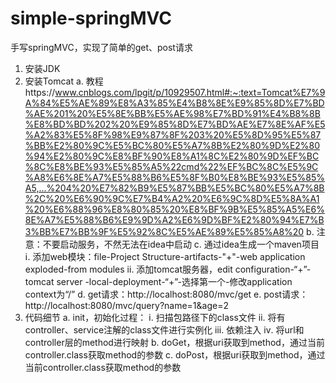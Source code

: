 # simple-springMVC
手写springMVC，实现了简单的get、post请求
1. 安装JDK
2. 安装Tomcat
  a. 教程https://www.cnblogs.com/lpgit/p/10929507.html#:~:text=Tomcat%E7%9A%84%E5%AE%89%E8%A3%85%E4%B8%8E%E9%85%8D%E7%BD%AE%201%20%E5%8E%BB%E5%AE%98%E7%BD%91%E4%B8%8B%E8%BD%BD%202%20%E9%85%8D%E7%BD%AE%E7%8E%AF%E5%A2%83%E5%8F%98%E9%87%8F%203%20%E5%8D%95%E5%87%BB%E2%80%9C%E5%BC%80%E5%A7%8B%E2%80%9D%E2%80%94%E2%80%9C%E8%BF%90%E8%A1%8C%E2%80%9D%EF%BC%8C%E8%BE%93%E5%85%A5%22cmd%22%EF%BC%8C%E5%9C%A8%E6%8E%A7%E5%88%B6%E5%8F%B0%E8%BE%93%E5%85%A5,...%204%20%E7%82%B9%E5%87%BB%E5%BC%80%E5%A7%8B%2C%20%E6%90%9C%E7%B4%A2%20%E6%9C%8D%E5%8A%A1%20%E6%88%96%E8%80%85%20%E8%BF%9B%E5%85%A5%E6%8E%A7%E5%88%B6%E9%9D%A2%E6%9D%BF%E2%80%94%E7%B3%BB%E7%BB%9F%E5%92%8C%E5%AE%89%E5%85%A8%20
  b. 注意：不要启动服务，不然无法在idea中启动
  c. 通过idea生成一个maven项目
    ⅰ. 添加web模块：file-Project Structure-artifacts-"+"-web application exploded-from modules
    ⅱ. 添加tomcat服务器，edit configuration-“+”-tomcat server -local-deployment-“+”-选择第一个-修改application context为“/”
  d. get请求：http://localhost:8080/mvc/get
  e. post请求：http://localhost:8080/mvc/query?name=1&age=2
3. 代码细节
  a. init，初始化过程：
    ⅰ. 扫描包路径下的class文件
    ⅱ. 将有controller、service注解的class文件进行实例化
    ⅲ. 依赖注入
    ⅳ. 将url和controller层的method进行映射
  b. doGet，根据uri获取到method，通过当前controller.class获取method的参数
  c. doPost，根据uri获取到method，通过当前controller.class获取method的参数

